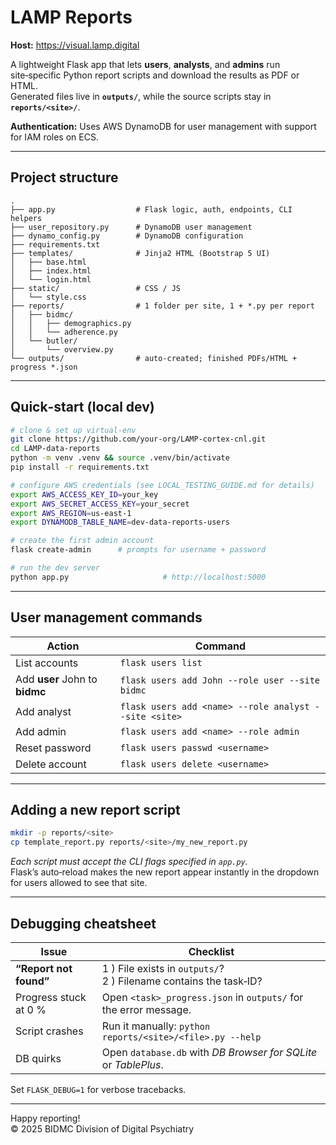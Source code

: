 # LAMP Reports

**Host:** <https://visual.lamp.digital>

A lightweight Flask app that lets **users**, **analysts**, and **admins** run site‑specific Python report scripts and download the results as PDF or HTML.  
Generated files live in **`outputs/`**, while the source scripts stay in **`reports/<site>/`**.

**Authentication:** Uses AWS DynamoDB for user management with support for IAM roles on ECS.

---

## Project structure

```text
.
├── app.py                  # Flask logic, auth, endpoints, CLI helpers
├── user_repository.py      # DynamoDB user management
├── dynamo_config.py        # DynamoDB configuration
├── requirements.txt
├── templates/              # Jinja2 HTML (Bootstrap 5 UI)
│   ├── base.html
│   ├── index.html
│   └── login.html
├── static/                 # CSS / JS
│   └── style.css
├── reports/                # 1 folder per site, 1 + *.py per report
│   ├── bidmc/
│   │   ├── demographics.py
│   │   └── adherence.py
│   └── butler/
│       └── overview.py
└── outputs/                # auto‑created; finished PDFs/HTML + progress *.json
```

---

## Quick‑start (local dev)

```bash
# clone & set up virtual‑env
git clone https://github.com/your‑org/LAMP-cortex-cnl.git
cd LAMP-data-reports
python -m venv .venv && source .venv/bin/activate
pip install -r requirements.txt

# configure AWS credentials (see LOCAL_TESTING_GUIDE.md for details)
export AWS_ACCESS_KEY_ID=your_key
export AWS_SECRET_ACCESS_KEY=your_secret
export AWS_REGION=us-east-1
export DYNAMODB_TABLE_NAME=dev-data-reports-users

# create the first admin account
flask create-admin      # prompts for username + password

# run the dev server
python app.py                     # http://localhost:5000
```

---

## User management commands

| Action | Command |
| ------ | ------- |
| List accounts | `flask users list` |
| Add **user** John to **bidmc** | `flask users add John --role user --site bidmc` |
| Add analyst | `flask users add <name> --role analyst --site <site>` |
| Add admin | `flask users add <name> --role admin` |
| Reset password | `flask users passwd <username>` |
| Delete account | `flask users delete <username>` |

---

## Adding a new report script

```bash
mkdir -p reports/<site>
cp template_report.py reports/<site>/my_new_report.py
```

*Each script must accept the CLI flags specified in `app.py`.*  
Flask’s auto‑reload makes the new report appear instantly in the dropdown for users allowed to see that site.

---

## Debugging cheatsheet

| Issue | Checklist |
| ----- | --------- |
| **“Report not found”** | 1 ) File exists in `outputs/`?<br>2 ) Filename contains the task‑ID? |
| Progress stuck at 0 % | Open `<task>_progress.json` in `outputs/` for the error message. |
| Script crashes | Run it manually: `python reports/<site>/<file>.py --help` |
| DB quirks | Open `database.db` with *DB Browser for SQLite* or *TablePlus*. |

Set `FLASK_DEBUG=1` for verbose tracebacks.

---

Happy reporting!  
© 2025 BIDMC Division of Digital Psychiatry
